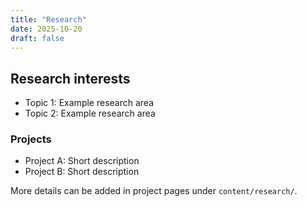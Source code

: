 ```yaml
---
title: "Research"
date: 2025-10-20
draft: false
---
```


## Research interests

- Topic 1: Example research area
- Topic 2: Example research area

### Projects

- Project A: Short description
- Project B: Short description

More details can be added in project pages under `content/research/`.
